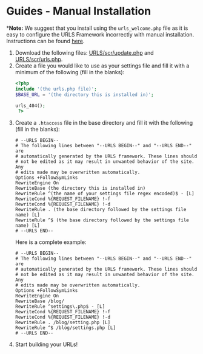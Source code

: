 # Guides - Manual Installation
***Note:** We suggest that you install using the `urls_welcome.php` file as it is easy to configure the URLS Framework incorrectly with manual installation. Instructions can be found [here](https://github.com/urls-framework/URLS/blob/main/guides/INSTALL.md).
1. Download the following files: [URLS/scr/update.php](https://github.com/urls-framework/URLS/blob/main/scr/update.php) and [URLS/scr/urls.php](https://github.com/urls-framework/URLS/blob/main/scr/urls.php).
2. Create a file you would like to use as your settings file and fill it with a minimum of the following (fill in the blanks):
   ```PHP
   <?php
   include '(the urls.php file)';
   $BASE_URL = '(the directory this is installed in)';
   
   urls_404();
    ?>
   ```
3. Create a `.htaccess` file in the base directory and fill it with the following (fill in the blanks):
   ```
   # --URLS BEGIN--
   # The following lines between "--URLS BEGIN--" and "--URLS END--" are
   # automatically generated by the URLS framework. These lines should
   # not be edited as it may result in unwanted behavior of the site. Any
   # edits made may be overwritten automatically.
   Options +FollowSymLinks
   RewriteEngine On
   RewriteBase (the directory this is installed in)
   RewriteRule ^(the name of your settings file regex encoded)$ - [L]
   RewriteCond %{REQUEST_FILENAME} !-f
   RewriteCond %{REQUEST_FILENAME} !-d
   RewriteRule . (the base directory followed by the settings file name) [L]
   RewriteRule ^$ (the base directory followed by the settings file name) [L]
   # --URLS END--
   ```
   Here is a complete example:
   ```
   # --URLS BEGIN--
   # The following lines between "--URLS BEGIN--" and "--URLS END--" are
   # automatically generated by the URLS framework. These lines should
   # not be edited as it may result in unwanted behavior of the site. Any
   # edits made may be overwritten automatically.
   Options +FollowSymLinks
   RewriteEngine On
   RewriteBase /blog/
   RewriteRule ^settings\.php$ - [L]
   RewriteCond %{REQUEST_FILENAME} !-f
   RewriteCond %{REQUEST_FILENAME} !-d
   RewriteRule . /blog/setting.php [L]
   RewriteRule ^$ /blog/settings.php [L]
   # --URLS END--
   ```
4. Start building your URLs!
